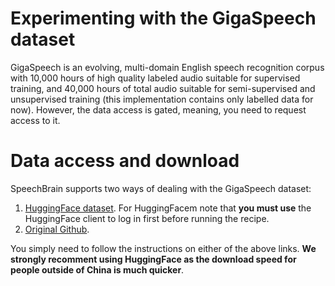 # Experimenting with the GigaSpeech dataset

GigaSpeech is an evolving, multi-domain English speech recognition corpus with 10,000 hours of high quality labeled audio suitable for supervised training, and 40,000 hours of total audio suitable for semi-supervised and unsupervised training (this implementation contains only labelled data for now). However, the data access is gated, meaning, you need to request access to it.

# Data access and download

SpeechBrain supports two ways of dealing with the GigaSpeech dataset:
1. [HuggingFace dataset](https://huggingface.co/datasets/speechcolab/gigaspeech/). For HuggingFacem note that **you must use** the HuggingFace client to log in first before running the recipe.
2. [Original Github](https://github.com/SpeechColab/GigaSpeech).

You simply need to follow the instructions on either of the above links. **We strongly
recomment using HuggingFace as the download speed for people outside of China is
much quicker**.